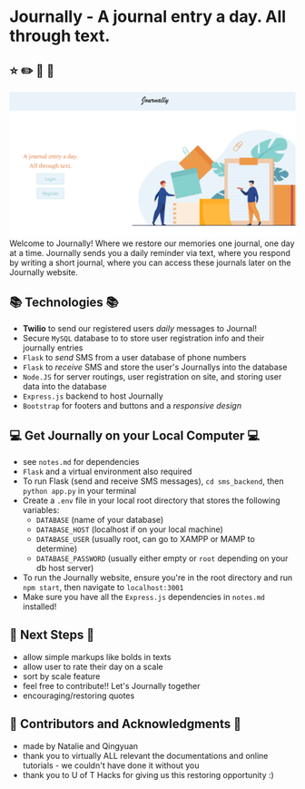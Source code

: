 # Journally - A journal entry a day. All through text.
## :star: :pencil2: :pencil: :gift:
![](/images/main-page.PNG)
Welcome to Journally! Where we restore our memories one journal, one day at a time. Journally sends you a daily reminder via text, where you respond by writing a short journal, where you can access these journals later on the Journally website.

## :books: Technologies :books:
* **Twilio** to send our registered users *daily* messages to Journal!
* Secure `MySQL` database to to store user registration info and their journally entries
* `Flask` to *send* SMS from a user database of phone numbers
* `Flask` to *receive* SMS and store the user's Journallys into the database
* `Node.JS` for server routings, user registration on site, and storing user data into the database
* `Express.js` backend to host Journally
* `Bootstrap` for footers and buttons and a *responsive design*

## :computer: Get Journally on your Local Computer :computer:
* see `notes.md` for dependencies
* `Flask` and a virtual environment also required
* To run Flask (send and receive SMS messages), `cd sms_backend`, then `python app.py` in your terminal
* Create a `.env` file in your local root directory that stores the following variables:
  * `DATABASE` (name of your database)
  * `DATABASE_HOST` (localhost if on your local machine)
  * `DATABASE_USER` (usually root, can go to XAMPP or MAMP to determine)
  * `DATABASE_PASSWORD` (usually either empty or `root` depending on your db host server)
* To run the Journally website, ensure you're in the root directory and run `npm start`, then navigate to `localhost:3001`
* Make sure you have all the `Express.js` dependencies in `notes.md` installed!

## :footprints: Next Steps :footprints:
* allow simple markups like bolds in texts
* allow user to rate their day on a scale
* sort by scale feature
* feel free to contribute!! Let's Journally together
* encouraging/restoring quotes

## :pray: Contributors and Acknowledgments :pray:
* made by Natalie and Qingyuan
* thank you to virtually ALL relevant the documentations and online tutorials - we couldn't have done it without you
* thank you to U of T Hacks for giving us this restoring opportunity :)